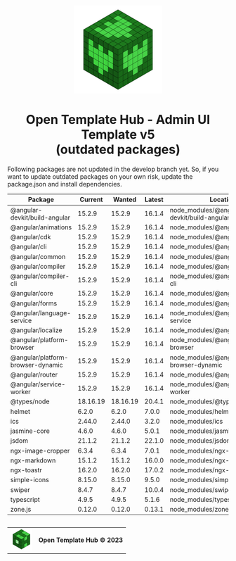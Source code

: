 <p align="center">
  <a href="https://opentemplatehub.com">
    <img src="https://raw.githubusercontent.com/open-template-hub/open-template-hub.github.io/master/assets/logo/ui/admin-ui-logo.png" alt="Logo" width=200>
  </a>
</p>


<h1 align="center">
Open Template Hub - Admin UI Template v5
  <br/>
(outdated packages)
</h1>

Following packages are not updated in the develop branch yet. So, if you want to update outdated packages on your own risk, update the package.json and install dependencies.

| Package | Current | Wanted | Latest | Location |
| --- | --- | --- | --- | --- |
| @angular-devkit/build-angular | 15.2.9 | 15.2.9 | 16.1.4 | node_modules/@angular-devkit/build-angular |
| @angular/animations | 15.2.9 | 15.2.9 | 16.1.4 | node_modules/@angular/animations |
| @angular/cdk | 15.2.9 | 15.2.9 | 16.1.4 | node_modules/@angular/cdk |
| @angular/cli | 15.2.9 | 15.2.9 | 16.1.4 | node_modules/@angular/cli |
| @angular/common | 15.2.9 | 15.2.9 | 16.1.4 | node_modules/@angular/common |
| @angular/compiler | 15.2.9 | 15.2.9 | 16.1.4 | node_modules/@angular/compiler |
| @angular/compiler-cli | 15.2.9 | 15.2.9 | 16.1.4 | node_modules/@angular/compiler-cli |
| @angular/core | 15.2.9 | 15.2.9 | 16.1.4 | node_modules/@angular/core |
| @angular/forms | 15.2.9 | 15.2.9 | 16.1.4 | node_modules/@angular/forms |
| @angular/language-service | 15.2.9 | 15.2.9 | 16.1.4 | node_modules/@angular/language-service |
| @angular/localize | 15.2.9 | 15.2.9 | 16.1.4 | node_modules/@angular/localize |
| @angular/platform-browser | 15.2.9 | 15.2.9 | 16.1.4 | node_modules/@angular/platform-browser |
| @angular/platform-browser-dynamic | 15.2.9 | 15.2.9 | 16.1.4 | node_modules/@angular/platform-browser-dynamic |
| @angular/router | 15.2.9 | 15.2.9 | 16.1.4 | node_modules/@angular/router |
| @angular/service-worker | 15.2.9 | 15.2.9 | 16.1.4 | node_modules/@angular/service-worker |
| @types/node | 18.16.19 | 18.16.19 | 20.4.1 | node_modules/@types/node |
| helmet | 6.2.0 | 6.2.0 | 7.0.0 | node_modules/helmet |
| ics | 2.44.0 | 2.44.0 | 3.2.0 | node_modules/ics |
| jasmine-core | 4.6.0 | 4.6.0 | 5.0.1 | node_modules/jasmine-core |
| jsdom | 21.1.2 | 21.1.2 | 22.1.0 | node_modules/jsdom |
| ngx-image-cropper | 6.3.4 | 6.3.4 | 7.0.1 | node_modules/ngx-image-cropper |
| ngx-markdown | 15.1.2 | 15.1.2 | 16.0.0 | node_modules/ngx-markdown |
| ngx-toastr | 16.2.0 | 16.2.0 | 17.0.2 | node_modules/ngx-toastr |
| simple-icons | 8.15.0 | 8.15.0 | 9.5.0 | node_modules/simple-icons |
| swiper | 8.4.7 | 8.4.7 | 10.0.4 | node_modules/swiper |
| typescript | 4.9.5 | 4.9.5 | 5.1.6 | node_modules/typescript |
| zone.js | 0.12.0 | 0.12.0 | 0.13.1 | node_modules/zone.js |

<table align="right"><tr><td><a href="https://opentemplatehub.com"><img src="https://raw.githubusercontent.com/open-template-hub/open-template-hub.github.io/master/assets/logo/brand-logo.png" width="50px" alt="oth"/></a></td><td><b>Open Template Hub © 2023</b></td></tr></table>


